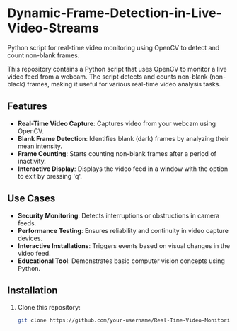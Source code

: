 # Dynamic-Frame-Detection-in-Live-Video-Streams
Python script for real-time video monitoring using OpenCV to detect and count non-blank frames.

This repository contains a Python script that uses OpenCV to monitor a live video feed from a webcam. The script detects and counts non-blank (non-black) frames, making it useful for various real-time video analysis tasks.

## Features

- **Real-Time Video Capture**: Captures video from your webcam using OpenCV.
- **Blank Frame Detection**: Identifies blank (dark) frames by analyzing their mean intensity.
- **Frame Counting**: Starts counting non-blank frames after a period of inactivity.
- **Interactive Display**: Displays the video feed in a window with the option to exit by pressing 'q'.

## Use Cases

- **Security Monitoring**: Detects interruptions or obstructions in camera feeds.
- **Performance Testing**: Ensures reliability and continuity in video capture devices.
- **Interactive Installations**: Triggers events based on visual changes in the video feed.
- **Educational Tool**: Demonstrates basic computer vision concepts using Python.

## Installation

1. Clone this repository:
   ```bash
   git clone https://github.com/your-username/Real-Time-Video-Monitoring.git

